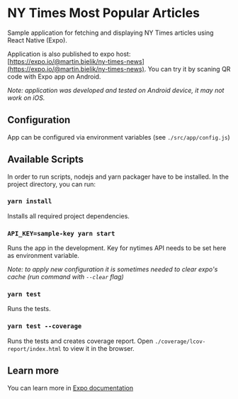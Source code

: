 # NY Times Most Popular Articles

Sample application for fetching and displaying NY Times articles using React Native (Expo).

Application is also published to expo host: [https://expo.io/@martin.bielik/ny-times-news](https://expo.io/@martin.bielik/ny-times-news).
You can try it by scaning QR code with Expo app on Android.

*Note: application was developed and tested on Android device, it may not work on iOS.*

## Configuration

App can be configured via environment variables (see `./src/app/config.js`)

## Available Scripts

In order to run scripts, nodejs and yarn packager have to be installed.
In the project directory, you can run:

### `yarn install`

Installs all required project dependencies.

### `API_KEY=sample-key yarn start`

Runs the app in the development.
Key for nytimes API needs to be set here as environment variable.

*Note: to apply new configuration it is sometimes needed to clear expo's cache (run command with `--clear` flag)*

### `yarn test`

Runs the tests.

### `yarn test --coverage`

Runs the tests and creates coverage report.
Open `./coverage/lcov-report/index.html` to view it in the browser.

## Learn more

You can learn more in [Expo documentation](https://docs.expo.io/versions/v33.0.0/workflow/up-and-running/)
